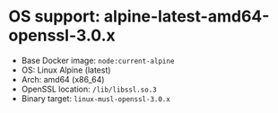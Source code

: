 # OS support: alpine-latest-amd64-openssl-3.0.x

- Base Docker image: `node:current-alpine`
- OS: Linux Alpine (latest)
- Arch: amd64 (x86_64)
- OpenSSL location: `/lib/libssl.so.3`
- Binary target: `linux-musl-openssl-3.0.x`
